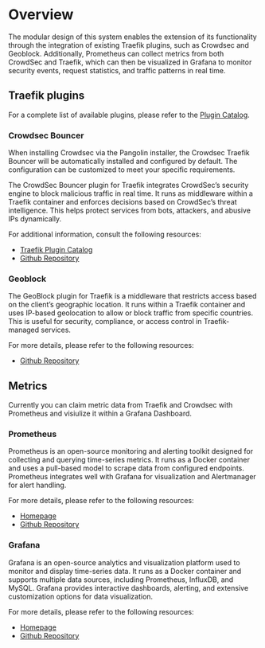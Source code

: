 # Overview

The modular design of this system enables the extension of its functionality through the integration of existing Traefik plugins, such as Crowdsec and Geoblock.
Additionally, Prometheus can collect metrics from both CrowdSec and Traefik, which can then be visualized in Grafana to monitor security events, request statistics, and traffic patterns in real time.

## Traefik plugins

For a complete list of available plugins, please refer to the [Plugin Catalog](https://plugins.traefik.io/plugins).

### Crowdsec Bouncer

When installing Crowdsec via the Pangolin installer, the Crowdsec Traefik Bouncer will be automatically installed and configured by default. The configuration can be customized to meet your specific requirements.

The CrowdSec Bouncer plugin for Traefik integrates CrowdSec’s security engine to block malicious traffic in real time. It runs as middleware within a Traefik container and enforces decisions based on CrowdSec’s threat intelligence. This helps protect services from bots, attackers, and abusive IPs dynamically.

For additional information, consult the following resources:

- [Traefik Plugin Catalog](https://plugins.traefik.io/plugins/6335346ca4caa9ddeffda116/crowdsec-bouncer-traefik-plugin)
- [Github Repository](https://github.com/maxlerebourg/crowdsec-bouncer-traefik-plugin)

### Geoblock

The GeoBlock plugin for Traefik is a middleware that restricts access based on the client’s geographic location. It runs within a Traefik container and uses IP-based geolocation to allow or block traffic from specific countries. This is useful for security, compliance, or access control in Traefik-managed services.

For more details, please refer to the following resources:

- [Github Repository](https://github.com/PascalMinder/geoblock)

## Metrics

Currently you can claim metric data from Traefik and Crowdsec with Prometheus and visiulize it within a Grafana Dashboard.

### Prometheus

Prometheus is an open-source monitoring and alerting toolkit designed for collecting and querying time-series metrics. It runs as a Docker container and uses a pull-based model to scrape data from configured endpoints. Prometheus integrates well with Grafana for visualization and Alertmanager for alert handling.

For more details, please refer to the following resources:

- [Homepage](https://prometheus.io/)
- [Github Repository](https://github.com/prometheus/prometheus)

### Grafana

Grafana is an open-source analytics and visualization platform used to monitor and display time-series data. It runs as a Docker container and supports multiple data sources, including Prometheus, InfluxDB, and MySQL. Grafana provides interactive dashboards, alerting, and extensive customization options for data visualization.

For more details, please refer to the following resources:

- [Homepage](https://grafana.com/)
- [Github Repository](https://github.com/grafana/grafana)
